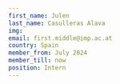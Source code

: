 ```yaml
---
first_name: Julen  
last_name: Casulleras Alava
img: 
email: first.middle@imp.ac.at
country: Spain
member_from: July 2024
member_till: now
position: Intern
---
```


